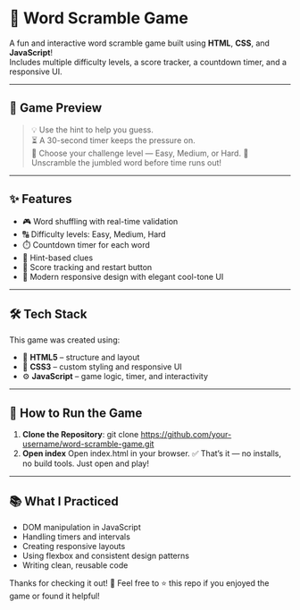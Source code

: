 # 🧩 Word Scramble Game

A fun and interactive word scramble game built using **HTML**, **CSS**, and **JavaScript**!  
Includes multiple difficulty levels, a score tracker, a countdown timer, and a responsive UI.

---
## 🎯 Game Preview
  
> 💡 Use the hint to help you guess.  
> ⏳ A 30-second timer keeps the pressure on.  
> 🧠 Choose your challenge level — Easy, Medium, or Hard.
> 🧩 Unscramble the jumbled word before time runs out!
---
## ✨ Features
- 🎮 Word shuffling with real-time validation
- 🔠 Difficulty levels: Easy, Medium, Hard
- ⏱️ Countdown timer for each word
- 🧩 Hint-based clues
- 🧾 Score tracking and restart button
- 🎨 Modern responsive design with elegant cool-tone UI
---
## 🛠️ Tech Stack
This game was created using:

- 🧱 **HTML5** – structure and layout
- 🎨 **CSS3** – custom styling and responsive UI
- ⚙️ **JavaScript** – game logic, timer, and interactivity
---
## 🚀 How to Run the Game

1. **Clone the Repository**:
git clone https://github.com/your-username/word-scramble-game.git
2.  **Open index**
Open index.html in your browser.
✅ That’s it — no installs, no build tools. Just open and play!

---
## 📚 What I Practiced

- DOM manipulation in JavaScript
- Handling timers and intervals
- Creating responsive layouts
- Using flexbox and consistent design patterns
- Writing clean, reusable code

Thanks for checking it out! 💖
Feel free to ⭐ this repo if you enjoyed the game or found it helpful!




